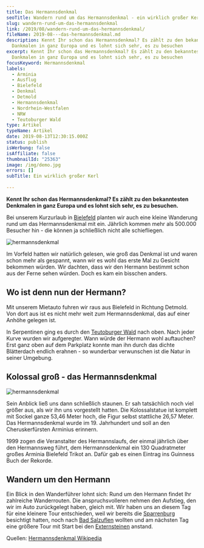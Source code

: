 ```yaml
---
title: Das Hermannsdenkmal
seoTitle: Wandern rund um das Hermannsdenkmal - ein wirklich großer Kerl
slug: wandern-rund-um-das-hermannsdenkmal
link: /2019/08/wandern-rund-um-das-hermannsdenkmal/
fileName: 2019-08---das-hermannsdenkmal.md
description: Kennt Ihr schon das Hermannsdenkmal? Es zählt zu den bekanntesten
  Dankmalen in ganz Europa und es lohnt sich sehr, es zu besuchen
excerpt: Kennt Ihr schon das Hermannsdenkmal? Es zählt zu den bekanntesten
  Dankmalen in ganz Europa und es lohnt sich sehr, es zu besuchen
focusKeyword: Hermannsdenkmal
labels:
  - Arminia
  - Ausflug
  - Bielefeld
  - Denkmal
  - Detmold
  - Hermannsdenkmal
  - Nordrhein-Westfalen
  - NRW
  - Teutoburger Wald
type: Artikel
typeName: Artikel
date: 2019-08-13T12:30:15.000Z
status: publish
isWerbung: false
isAffiliate: false
thumbnailId: "25363"
image: /img/demo.jpg
errors: []
subTitle: Ein wirklich großer Kerl
  
---
```


**Kennt Ihr schon das Hermannsdenkmal? Es zählt zu den bekanntesten Denkmalen in
ganz Europa und es lohnt sich sehr, es zu besuchen.**

Bei unserem Kurzurlaub in [Bielefeld](/2019/07/bielefeld/) planten wir auch eine
kleine Wanderung rund um das Hermannsdenkmal mit ein. Jährlich kommen mehr als
500.000 Besucher hin - die können ja schließlich nicht alle schiefliegen.

![hermannsdenkmal](http://cardamonchai.com/wp-content/uploads/2019/07/2019-04-20-bielefeld-hermannsdenkmal-bad-salzufflen-34-400x533.jpg)

Im Vorfeld hatten wir natürlich gelesen, wie groß das Denkmal ist und waren
schon mehr als gespannt, wann wir es wohl das erste Mal zu Gesicht bekommen
würden. Wir dachten, dass wir den Hermann bestimmt schon aus der Ferne sehen
würden. Doch es kam ein bisschen anders.

## Wo ist denn nun der Hermann?

Mit unserem Mietauto fuhren wir raus aus Bielefeld in Richtung Detmold. Von dort
aus ist es nicht mehr weit zum Hermannsdenkmal, das auf einer Anhöhe gelegen
ist.

In Serpentinen ging es durch den [Teutoburger Wald](/2019/08/teutoburger-wald/)
nach oben. Nach jeder Kurve wurden wir aufgeregter. Wann würde der Hermann wohl
auftauchen? Erst ganz oben auf dem Parkplatz konnte man ihn durch das dichte
Blätterdach endlich erahnen - so wunderbar verwunschen ist die Natur in seiner
Umgebung.

## Kolossal groß - das Hermannsdenkmal

![hermannsdenkmal](http://cardamonchai.com/wp-content/uploads/2019/07/2019-04-20-bielefeld-hermannsdenkmal-bad-salzufflen-36-400x533.jpg)

Sein Anblick ließ uns dann schließlich staunen. Er sah tatsächlich noch viel
größer aus, als wir ihn uns vorgestellt hatten. Die Kolossalstatue ist komplett
mit Sockel ganze 53,46 Meter hoch, die Figur selbst stattliche 26,57 Meter. Das
Hermannsdenkmal wurde im 19. Jahrhundert und soll an den Cheruskerfürsten
Arminius erinnern.

1999 zogen die Veranstalter des Hermannslaufs, der einmal jährlich über den
Hermannsweg führt, dem Hermannsdenkmal ein 130 Quadratmeter großes Arminia
Bielefeld Trikot an. Dafür gab es einen Eintrag ins Guinness Buch der Rekorde.

## Wandern um den Hermann

Ein Blick in den Wanderführer lohnt sich: Rund um den Hermann findet Ihr
zahlreiche Wanderrouten. Die anspruchsvolleren nehmen den Aufstieg, den wir im
Auto zurückgelegt haben, gleich mit. Wir haben uns an diesem Tag für eine
kleinere Tour entschieden, weil wir bereits die
[Sparrenburg](/2019/07/sparrenburg-bielefeld/) besichtigt hatten, noch nach
[Bad Salzuflen](/2019/09/bad-salzuflen/) wollten und am nächsten Tag eine
größere Tour mit Start bei den [Externsteinen](/2019/08/die-externsteine/)
anstand.

Quellen:
[Hermannsdenkmal Wikipedia](https://de.wikipedia.org/wiki/Hermannsdenkmal)

  